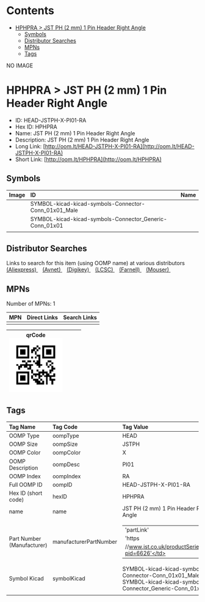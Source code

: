 



Contents
========

* [HPHPRA > JST PH (2 mm) 1 Pin Header Right Angle](#hphpra--jst-ph-2-mm-1-pin-header-right-angle)
	* [Symbols](#symbols)
	* [Distributor Searches](#distributor-searches)
	* [MPNs](#mpns)
	* [Tags](#tags)
  
NO IMAGE  
# HPHPRA > JST PH (2 mm) 1 Pin Header Right Angle

- ID: HEAD-JSTPH-X-PI01-RA
- Hex ID: HPHPRA
- Name: JST PH (2 mm) 1 Pin Header Right Angle
- Description: JST PH (2 mm) 1 Pin Header Right Angle
- Long Link: [http://oom.lt/HEAD-JSTPH-X-PI01-RA](http://oom.lt/HEAD-JSTPH-X-PI01-RA)
- Short Link: [http://oom.lt/HPHPRA](http://oom.lt/HPHPRA)

## Symbols
  

|Image|ID|Name|
| :--- | :--- | :--- |
|![]()|SYMBOL-kicad-kicad-symbols-Connector-Conn_01x01_Male||
|![]()|SYMBOL-kicad-kicad-symbols-Connector_Generic-Conn_01x01||
||||

## Distributor Searches
  
Links to search for this item (using OOMP name) at various distributors  
[(Aliexpress) ](https://www.aliexpress.com/wholesale?SearchText=1117JST+PH+2+mm+1+Pin+Header+Right+Angle)&nbsp;&nbsp;&nbsp;[(Avnet) ](https://www.avnet.com/shop/us/search/JST+PH+2+mm+1+Pin+Header+Right+Angle)&nbsp;&nbsp;&nbsp;[(Digikey) ](https://www.digikey.co.uk/en/products/result?s=JST+PH+2+mm+1+Pin+Header+Right+Angle)&nbsp;&nbsp;&nbsp;[(LCSC) ](https://www.lcsc.com/search?q=JST+PH+2+mm+1+Pin+Header+Right+Angle)&nbsp;&nbsp;&nbsp;[(Farnell) ](https://uk.farnell.com/search?st=JST+PH+2+mm+1+Pin+Header+Right+Angle)&nbsp;&nbsp;&nbsp;[(Mouser) ](https://www.mouser.com/c/?q=JST+PH+2+mm+1+Pin+Header+Right+Angle)&nbsp;&nbsp;&nbsp;
## MPNs
  
Number of MPNs: 1  

|MPN|Direct Links|Search Links|
| :--- | :--- | :--- |
||||
  

|qrCode<br>[![](https://raw.githubusercontent.com/oomlout/oomlout_OOMP_parts_V2/main/HEAD/JSTPH/X/PI01/RA/qrCode_140.png)](https://github.com/oomlout/oomlout_OOMP_parts_V2/tree/main/HEAD/JSTPH/X/PI01/RA/qrCode.png)||||
| :---: | :---: | :---: | :---: |

## Tags
  

|Tag Name|Tag Code|Tag Value|
| :--- | :--- | :--- |
|OOMP Type|oompType|HEAD|
|OOMP Size|oompSize|JSTPH|
|OOMP Color|oompColor|X|
|OOMP Description|oompDesc|PI01|
|OOMP Index|oompIndex|RA|
|Full OOMP ID|oompID|HEAD-JSTPH-X-PI01-RA|
|Hex ID (short code)|hexID|HPHPRA|
|name|name|JST PH (2 mm) 1 Pin Header Right Angle|
|Part Number (Manufacturer)|manufacturerPartNumber|<table><tr><td>'partLink'</td></tr><tr><td> 'https</td></tr><tr><td>//www.jst.co.uk/productSeries.php?pid=6626'</td></tr></table>|
|Symbol Kicad|symbolKicad|SYMBOL-kicad-kicad-symbols-Connector-Conn_01x01_Male, SYMBOL-kicad-kicad-symbols-Connector_Generic-Conn_01x01|
||||
